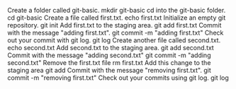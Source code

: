 Create a folder called git-basic. mkdir git-basic
cd into the git-basic folder. cd git-basic
Create a file called first.txt. echo first.txt
Initialize an empty git repository. git init
Add first.txt to the staging area. git add first.txt
Commit with the message "adding first.txt". git commit -m "adding first.txt"
Check out your commit with git log. git log
Create another file called second.txt. echo second.txt
Add second.txt to the staging area. git add second.txt
Commit with the message "adding second.txt" git commit -m "adding second.txt"
Remove the first.txt file rm first.txt
Add this change to the staging area git add
Commit with the message "removing first.txt". git commit -m "removing first.txt"
Check out your commits using git log. git log
